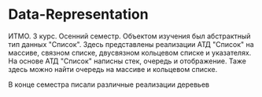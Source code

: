 # Data-Representation
ИТМО. 3 курс. Осенний семестр. Объектом изучения был абстрактный тип данных "Список". Здесь представлены реализации АТД "Список" на массиве, связном списке, двусвязном кольцевом списке и указателях. На основе АТД "Список" написны стек, очередь и отображение. Таже здесь можно найти очередь на массиве и кольцевом списке. 

В конце семестра писали различные реализации деревьев

